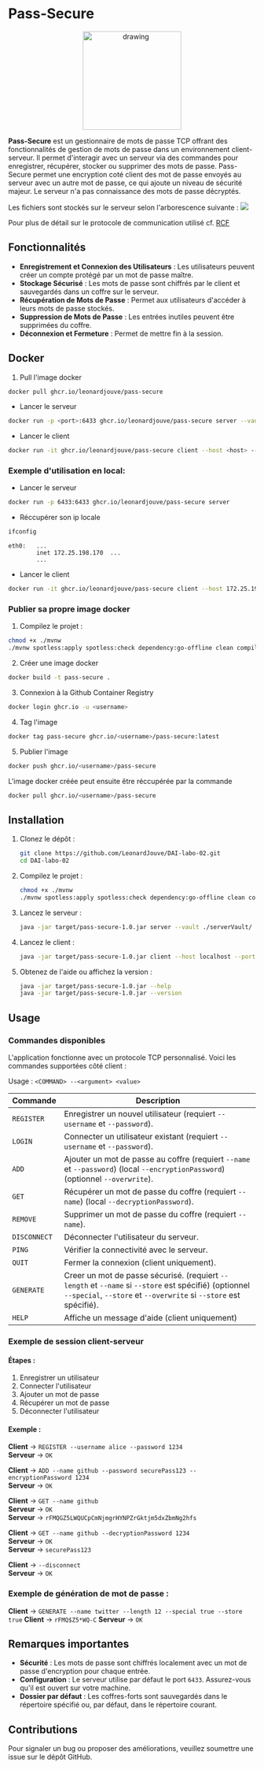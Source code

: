 # Pass-Secure

<p align="center">
<img align="center" src="logo-pass-secure.png" alt="drawing" style="width:200px;" class="center"/>
</p>

**Pass-Secure** est un gestionnaire de mots de passe TCP offrant des fonctionnalités de gestion de mots de passe dans un environnement client-serveur. Il permet d'interagir avec un serveur via des commandes pour enregistrer, récupérer, stocker ou supprimer des mots de passe. Pass-Secure permet une encryption coté client des mot de passe envoyés au serveur avec un autre mot de passe, ce qui ajoute un niveau de sécurité majeur. Le serveur n'a pas connaissance des mots de passe décryptés.

Les fichiers sont stockés sur le serveur selon l'arborescence suivante :
![](file-structure.svg)

Pour plus de détail sur le protocole de communication utilisé cf. [RCF](RFC.md)

## Fonctionnalités

- **Enregistrement et Connexion des Utilisateurs** : Les utilisateurs peuvent créer un compte protégé par un mot de passe maître.
- **Stockage Sécurisé** : Les mots de passe sont chiffrés par le client et sauvegardés dans un coffre sur le serveur.
- **Récupération de Mots de Passe** : Permet aux utilisateurs d'accéder à leurs mots de passe stockés.
- **Suppression de Mots de Passe** : Les entrées inutiles peuvent être supprimées du coffre.
- **Déconnexion et Fermeture** : Permet de mettre fin à la session.

## Docker

1. Pull l'image docker
```bash
docker pull ghcr.io/leonardjouve/pass-secure
```

- Lancer le serveur
```bash
docker run -p <port>:6433 ghcr.io/leonardjouve/pass-secure server --vault <vault> --thread <amount>
```

- Lancer le client 
```bash
docker run -it ghcr.io/leonardjouve/pass-secure client --host <host> --port <port>
```

### Exemple d'utilisation en local:

- Lancer le serveur
```bash
docker run -p 6433:6433 ghcr.io/leonardjouve/pass-secure server
```

- Réccupérer son ip locale
```bash
ifconfig
```

```
eth0:   ...
        inet 172.25.198.170  ...
        ...
```

- Lancer le client
```bash
docker run -it ghcr.io/leonardjouve/pass-secure client --host 172.25.198.170
```

### Publier sa propre image docker

1. Compilez le projet :
```bash
chmod +x ./mvnw
./mvnw spotless:apply spotless:check dependency:go-offline clean compile package
```

2. Créer une image docker
```bash
docker build -t pass-secure .
```

3. Connexion à la Github Container Registry
```bash
docker login ghcr.io -u <username>
```

4. Tag l'image
```bash
docker tag pass-secure ghcr.io/<username>/pass-secure:latest
```

5. Publier l'image
```bash
docker push ghcr.io/<username>/pass-secure
```

L'image docker créée peut ensuite être réccupérée par la commande
```bash
docker pull ghcr.io/<username>/pass-secure
```

## Installation

1. Clonez le dépôt :
   ```bash
   git clone https://github.com/LeonardJouve/DAI-labo-02.git
   cd DAI-labo-02
   ```

2. Compilez le projet :
   ```bash
   chmod +x ./mvnw
   ./mvnw spotless:apply spotless:check dependency:go-offline clean compile package
   ```

3. Lancez le serveur :
   ```bash
   java -jar target/pass-secure-1.0.jar server --vault ./serverVault/ --port 9765 --thread 5
   ```

4. Lancez le client :
   ```bash
   java -jar target/pass-secure-1.0.jar client --host localhost --port 9765
   ```

5. Obtenez de l'aide ou affichez la version :
   ```bash
   java -jar target/pass-secure-1.0.jar --help
   java -jar target/pass-secure-1.0.jar --version
   ```

## Usage

### Commandes disponibles

L'application fonctionne avec un protocole TCP personnalisé. Voici les commandes supportées côté client :

Usage : `<COMMAND> --<argument> <value>`

| **Commande** | **Description**                                                                                                                                                            |
|--------------|----------------------------------------------------------------------------------------------------------------------------------------------------------------------------|
| `REGISTER`   | Enregistrer un nouvel utilisateur (requiert `--username` et `--password`).                                                                                                 |
| `LOGIN`      | Connecter un utilisateur existant (requiert `--username` et `--password`).                                                                                                 |
| `ADD`        | Ajouter un mot de passe au coffre (requiert `--name` et `--password`) (local `--encryptionPassword`) (optionnel  `--overwrite`).                                                     |
| `GET`        | Récupérer un mot de passe du coffre (requiert `--name`) (local `--decryptionPassword`).                                                                                    |
| `REMOVE`     | Supprimer un mot de passe du coffre (requiert `--name`).                                                                                                                   |
| `DISCONNECT` | Déconnecter l'utilisateur du serveur.                                                                                                                                      |
| `PING`       | Vérifier la connectivité avec le serveur.                                                                                                                                  |
| `QUIT`       | Fermer la connexion (client uniquement).                                                                                                                                   |
| `GENERATE`   | Creer un mot de passe sécurisé. (requiert `--length` et `--name` si `--store` est spécifié) (optionnel `--special`, `--store` et `--overwrite` si `--store` est spécifié). |
| `HELP`       | Affiche un message d'aide (client uniquement)                                                                                                                              |

### Exemple de session client-serveur

#### Étapes :
1. Enregistrer un utilisateur
2. Connecter l'utilisateur
3. Ajouter un mot de passe
4. Récupérer un mot de passe
5. Déconnecter l'utilisateur

#### Exemple :
**Client** → `REGISTER --username alice --password 1234`  
**Serveur** → `OK`

**Client** → `ADD --name github --password securePass123 --encryptionPassword 1234`  
**Serveur** → `OK`

**Client** → `GET --name github`  
**Serveur** → `OK`  
**Serveur** → `rFMQGZ5LWQUCpCmNjmgrHYNPZrGktjm5dxZbmNg2hfs`

**Client** → `GET --name github --decryptionPassword 1234`  
**Serveur** → `OK`  
**Serveur** → `securePass123`

**Client** → `--disconnect`  
**Serveur** → `OK`

### Exemple de génération de mot de passe :
**Client** → `GENERATE --name twitter --length 12 --special true --store true`
**Client** → `rFMQ$Z5*WQ-C`
**Serveur** → `OK`

## Remarques importantes

- **Sécurité** : Les mots de passe sont chiffrés localement avec un mot de passe d'encryption pour chaque entrée.
- **Configuration** : Le serveur utilise par défaut le port `6433`. Assurez-vous qu'il est ouvert sur votre machine.
- **Dossier par défaut** : Les coffres-forts sont sauvegardés dans le répertoire spécifié ou, par défaut, dans le répertoire courant.

## Contributions

Pour signaler un bug ou proposer des améliorations, veuillez soumettre une issue sur le dépôt GitHub.
